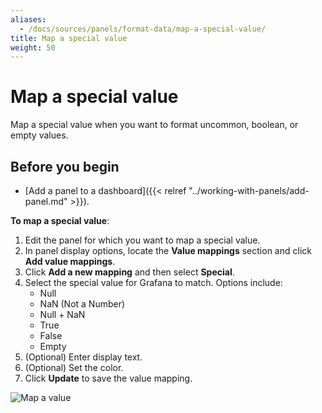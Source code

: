 ```yaml
---
aliases:
  - /docs/sources/panels/format-data/map-a-special-value/
title: Map a special value
weight: 50
---
```


# Map a special value

Map a special value when you want to format uncommon, boolean, or empty values.

## Before you begin

- [Add a panel to a dashboard]({{< relref "../working-with-panels/add-panel.md" >}}).

**To map a special value**:

1. Edit the panel for which you want to map a special value.
1. In panel display options, locate the **Value mappings** section and click **Add value mappings**.
1. Click **Add a new mapping** and then select **Special**.
1. Select the special value for Grafana to match. Options include:
   - Null
   - NaN (Not a Number)
   - Null + NaN
   - True
   - False
   - Empty
1. (Optional) Enter display text.
1. (Optional) Set the color.
1. Click **Update** to save the value mapping.

![Map a value](/static/img/docs/value-mappings/map-special-value-8-0.png)
